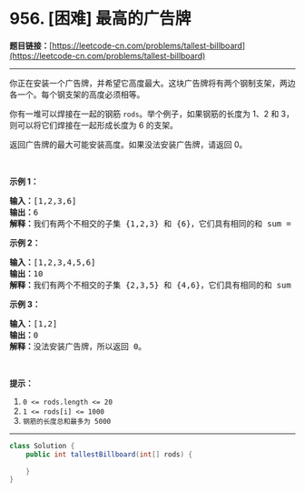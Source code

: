 # 956. [困难] 最高的广告牌

**题目链接：**[https://leetcode-cn.com/problems/tallest-billboard](https://leetcode-cn.com/problems/tallest-billboard)

---

<div class="content__1Y2H">
 <div class="notranslate">
  <p>你正在安装一个广告牌，并希望它高度最大。这块广告牌将有两个钢制支架，两边各一个。每个钢支架的高度必须相等。</p> 
  <p>你有一堆可以焊接在一起的钢筋 <code>rods</code>。举个例子，如果钢筋的长度为 1、2 和 3，则可以将它们焊接在一起形成长度为 6 的支架。</p> 
  <p>返回广告牌的最大可能安装高度。如果没法安装广告牌，请返回 0。</p> 
  <p>&nbsp;</p> 
  <p><strong>示例 1：</strong></p> 
  <pre class="language-text"><strong>输入：</strong>[1,2,3,6]
<strong>输出：</strong>6
<strong>解释：</strong>我们有两个不相交的子集 {1,2,3} 和 {6}，它们具有相同的和 sum = 6。
</pre> 
  <p><strong>示例 2：</strong></p> 
  <pre class="language-text"><strong>输入：</strong>[1,2,3,4,5,6]
<strong>输出：</strong>10
<strong>解释：</strong>我们有两个不相交的子集 {2,3,5} 和 {4,6}，它们具有相同的和 sum = 10。</pre> 
  <p><strong>示例 3：</strong></p> 
  <pre class="language-text"><strong>输入：</strong>[1,2]
<strong>输出：</strong>0
<strong>解释：</strong>没法安装广告牌，所以返回 0。</pre> 
  <p>&nbsp;</p> 
  <p><strong>提示：</strong></p> 
  <ol> 
   <li><code>0 &lt;= rods.length &lt;= 20</code></li> 
   <li><code>1 &lt;= rods[i] &lt;= 1000</code></li> 
   <li><code>钢筋的长度总和最多为 5000</code></li> 
  </ol> 
 </div>
</div>

---

```java
class Solution {
    public int tallestBillboard(int[] rods) {
        
    }
}
```